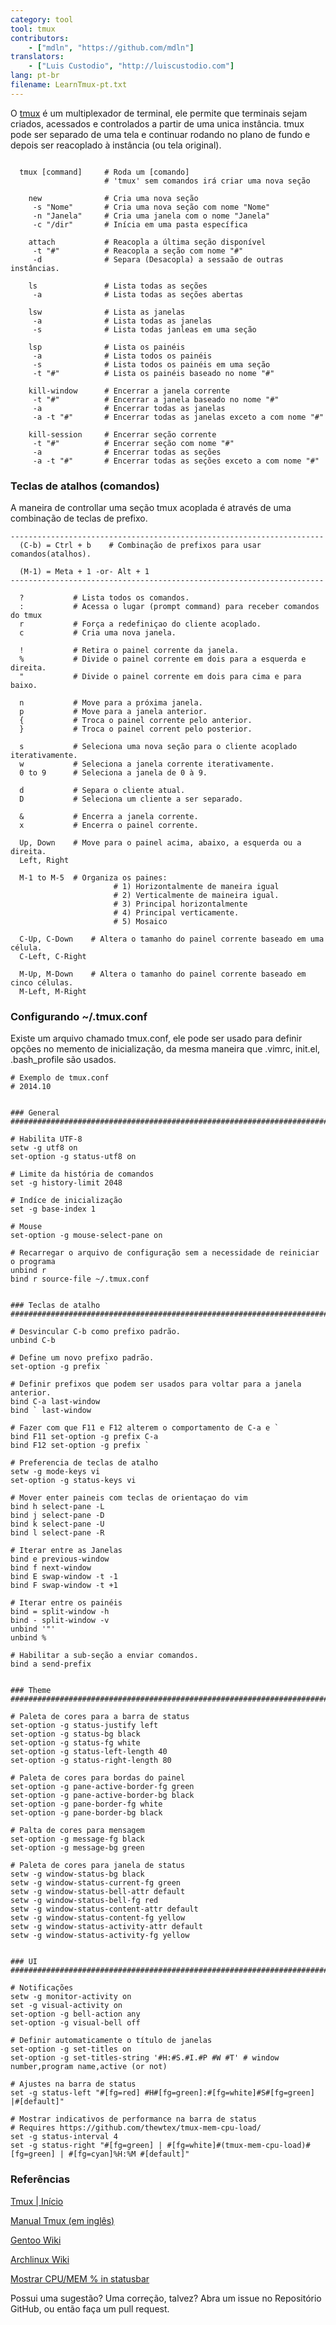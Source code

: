 ```yaml
---
category: tool
tool: tmux
contributors:
    - ["mdln", "https://github.com/mdln"]
translators:
    - ["Luis Custodio", "http://luiscustodio.com"]
lang: pt-br
filename: LearnTmux-pt.txt
---
```


O [tmux](http://tmux.sourceforge.net)
é um multiplexador de terminal, ele permite que terminais sejam criados,
acessados e controlados a partir de uma unica instância. tmux pode ser separado
de uma tela e continuar rodando no plano de fundo e depois ser reacoplado à
instância (ou tela original).

```

  tmux [command]     # Roda um [comando]
                     # 'tmux' sem comandos irá criar uma nova seção

    new              # Cria uma nova seção
     -s "Nome"       # Cria uma nova seção com nome "Nome"
     -n "Janela"     # Cria uma janela com o nome "Janela"
     -c "/dir"       # Inícia em uma pasta específica

    attach           # Reacopla a última seção disponível
     -t "#"          # Reacopla a seção com nome "#"
     -d              # Separa (Desacopla) a sessaão de outras instâncias.

    ls               # Lista todas as seções
     -a              # Lista todas as seções abertas

    lsw              # Lista as janelas
     -a              # Lista todas as janelas
     -s              # Lista todas janleas em uma seção

    lsp              # Lista os painéis
     -a              # Lista todos os painéis
     -s              # Lista todos os painéis em uma seção
     -t "#"          # Lista os painéis baseado no nome "#"

    kill-window      # Encerrar a janela corrente
     -t "#"          # Encerrar a janela baseado no nome "#"
     -a              # Encerrar todas as janelas
     -a -t "#"       # Encerrar todas as janelas exceto a com nome "#"

    kill-session     # Encerrar seção corrente
     -t "#"          # Encerrar seção com nome "#"
     -a              # Encerrar todas as seções
     -a -t "#"       # Encerrar todas as seções exceto a com nome "#"

```


### Teclas de atalhos (comandos)

A maneira de controllar uma seção tmux acoplada é através de uma
combinação de teclas de prefixo.

```
----------------------------------------------------------------------
  (C-b) = Ctrl + b    # Combinação de prefixos para usar comandos(atalhos).

  (M-1) = Meta + 1 -or- Alt + 1
----------------------------------------------------------------------

  ?           # Lista todos os comandos.
  :           # Acessa o lugar (prompt command) para receber comandos do tmux
  r           # Força a redefiniçao do cliente acoplado.
  c           # Cria uma nova janela.

  !           # Retira o painel corrente da janela.
  %           # Divide o painel corrente em dois para a esquerda e direita.
  "           # Divide o painel corrente em dois para cima e para baixo.

  n           # Move para a próxima janela.
  p           # Move para a janela anterior.
  {           # Troca o painel corrente pelo anterior.
  }           # Troca o painel corrent pelo posterior.

  s           # Seleciona uma nova seção para o cliente acoplado iterativamente.
  w           # Seleciona a janela corrente iterativamente.
  0 to 9      # Seleciona a janela de 0 à 9.

  d           # Separa o cliente atual.
  D           # Seleciona um cliente a ser separado.

  &           # Encerra a janela corrente.
  x           # Encerra o painel corrente.

  Up, Down    # Move para o painel acima, abaixo, a esquerda ou a direita.
  Left, Right

  M-1 to M-5  # Organiza os paines:
                       # 1) Horizontalmente de maneira igual
                       # 2) Verticalmente de maineira igual.
                       # 3) Principal horizontalmente
                       # 4) Principal verticamente.
                       # 5) Mosaico

  C-Up, C-Down    # Altera o tamanho do painel corrente baseado em uma célula.
  C-Left, C-Right

  M-Up, M-Down    # Altera o tamanho do painel corrente baseado em cinco células.
  M-Left, M-Right

```


### Configurando ~/.tmux.conf

Existe um arquivo chamado tmux.conf, ele pode ser usado para definir opções no
 memento de inicialização, da mesma maneira que .vimrc, init.el, .bash_profile são usados.


```
# Exemplo de tmux.conf
# 2014.10


### General
###########################################################################

# Habilita UTF-8
setw -g utf8 on
set-option -g status-utf8 on

# Limite da história de comandos
set -g history-limit 2048

# Indíce de inicialização
set -g base-index 1

# Mouse
set-option -g mouse-select-pane on

# Recarregar o arquivo de configuração sem a necessidade de reiniciar o programa
unbind r
bind r source-file ~/.tmux.conf


### Teclas de atalho
###########################################################################

# Desvincular C-b como prefixo padrão.
unbind C-b

# Define um novo prefixo padrão.
set-option -g prefix `

# Definir prefixos que podem ser usados para voltar para a janela anterior.
bind C-a last-window
bind ` last-window

# Fazer com que F11 e F12 alterem o comportamento de C-a e `
bind F11 set-option -g prefix C-a
bind F12 set-option -g prefix `

# Preferencia de teclas de atalho
setw -g mode-keys vi
set-option -g status-keys vi

# Mover enter paineis com teclas de orientaçao do vim
bind h select-pane -L
bind j select-pane -D
bind k select-pane -U
bind l select-pane -R

# Iterar entre as Janelas
bind e previous-window
bind f next-window
bind E swap-window -t -1
bind F swap-window -t +1

# Iterar entre os painéis
bind = split-window -h
bind - split-window -v
unbind '"'
unbind %

# Habilitar a sub-seção a enviar comandos.
bind a send-prefix


### Theme
###########################################################################

# Paleta de cores para a barra de status
set-option -g status-justify left
set-option -g status-bg black
set-option -g status-fg white
set-option -g status-left-length 40
set-option -g status-right-length 80

# Paleta de cores para bordas do painel
set-option -g pane-active-border-fg green
set-option -g pane-active-border-bg black
set-option -g pane-border-fg white
set-option -g pane-border-bg black

# Palta de cores para mensagem
set-option -g message-fg black
set-option -g message-bg green

# Paleta de cores para janela de status
setw -g window-status-bg black
setw -g window-status-current-fg green
setw -g window-status-bell-attr default
setw -g window-status-bell-fg red
setw -g window-status-content-attr default
setw -g window-status-content-fg yellow
setw -g window-status-activity-attr default
setw -g window-status-activity-fg yellow


### UI
###########################################################################

# Notificações
setw -g monitor-activity on
set -g visual-activity on
set-option -g bell-action any
set-option -g visual-bell off

# Definir automaticamente o título de janelas
set-option -g set-titles on
set-option -g set-titles-string '#H:#S.#I.#P #W #T' # window number,program name,active (or not)

# Ajustes na barra de status
set -g status-left "#[fg=red] #H#[fg=green]:#[fg=white]#S#[fg=green] |#[default]"

# Mostrar indicativos de performance na barra de status
# Requires https://github.com/thewtex/tmux-mem-cpu-load/
set -g status-interval 4
set -g status-right "#[fg=green] | #[fg=white]#(tmux-mem-cpu-load)#[fg=green] | #[fg=cyan]%H:%M #[default]"

```


### Referências

[Tmux | Início](http://tmux.sourceforge.net)

[Manual Tmux (em inglês)](http://www.openbsd.org/cgi-bin/man.cgi/OpenBSD-current/man1/tmux.1?query=tmux)

[Gentoo Wiki](http://wiki.gentoo.org/wiki/Tmux)

[Archlinux Wiki](https://wiki.archlinux.org/index.php/Tmux)

[Mostrar CPU/MEM % in statusbar](https://stackoverflow.com/questions/11558907/is-there-a-better-way-to-display-cpu-usage-in-tmux)

Possui uma sugestão? Uma correção, talvez? Abra um issue no Repositório GitHub, ou então faça um pull request.
